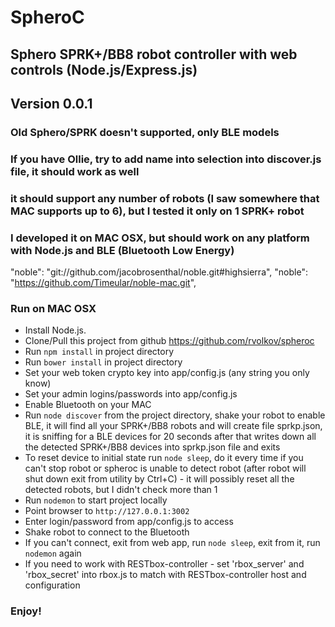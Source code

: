 # SpheroC
## Sphero SPRK+/BB8 robot controller with web controls (Node.js/Express.js)

## Version 0.0.1

### Old Sphero/SPRK doesn't supported, only BLE models
### If you have Ollie, try to add name into selection into discover.js file, it should work as well
### it should support any number of robots (I saw somewhere that MAC supports up to 6), but I tested it only on 1 SPRK+ robot
### I developed it on MAC OSX, but should work on any platform with Node.js and BLE (Bluetooth Low Energy)


"noble": "git://github.com/jacobrosenthal/noble.git#highsierra",
"noble": "https://github.com/Timeular/noble-mac.git",


### Run on MAC OSX
* Install Node.js.
* Clone/Pull this project from github https://github.com/rvolkov/spheroc
* Run `npm install` in project directory
* Run `bower install` in project directory
* Set your web token crypto key into app/config.js (any string you only know)
* Set your admin logins/passwords into app/config.js
* Enable Bluetooth on your MAC
* Run `node discover` from the project directory, shake your robot to enable BLE, it will find all your SPRK+/BB8 robots and will create file sprkp.json, it is sniffing for a BLE devices for 20 seconds after that writes down all the detected SPRK+/BB8 devices into sprkp.json file and exits
* To reset device to initial state run `node sleep`, do it every time if you can't stop robot or spheroc is unable to detect robot (after robot will shut down exit from utility by Ctrl+C) - it will possibly reset all the detected robots, but I didn't check more than 1
* Run `nodemon` to start project locally
* Point browser to `http://127.0.0.1:3002`
* Enter login/password from app/config.js to access
* Shake robot to connect to the Bluetooth
* If you can't connect, exit from web app, run `node sleep`, exit from it, run `nodemon` again
* If you need to work with RESTbox-controller - set 'rbox_server' and 'rbox_secret' into rbox.js to match with RESTbox-controller host and configuration

### Enjoy!
